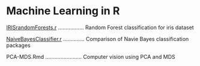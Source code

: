 # Machine Learning in R



[IRISrandomForests.r](IRISrandomForests.r) ................. Random Forest classification for iris dataset

[NaiveBayesClassifier.r](NaiveBayesClassifier.r) .............. Comparison of Navie Bayes classification packages

PCA-MDS.Rmd ........................ Computer vision using PCA and MDS

